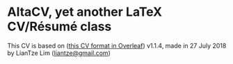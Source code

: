 # AltaCV, yet another LaTeX CV/Résumé class

This CV is based on ([this CV format in Overleaf](https://www.overleaf.com/read/gtqfpbwncfvp)) v1.1.4, made in 27 July 2018 by LianTze Lim (liantze@gmail.com)



